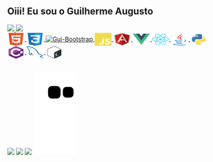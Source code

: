 ## Oiii! Eu sou o Guilherme Augusto

<div>

<a  href="https://github.com/Guilherme-Sbizero">

<img  height="180em"  src="https://github-readme-stats.vercel.app/api?username=Guilherme-Sbizero&show_icons=true&theme=dark&include_all_commits=true&count_private=true"/>

<img  height="180em" src="https://github-readme-stats.vercel.app/api/top-langs/?username=Guilherme-Sbizero&layout=compact&langs_count=16&theme=dark"/>

</div>

<div  style="display: inline_block">

<img align="center"  alt="Gui-HTML"  height="30"  width="40"  src="https://raw.githubusercontent.com/devicons/devicon/master/icons/html5/html5-original.svg">

<img align="center"  alt="Gui-CSS"  height="30"  width="40"  src="https://raw.githubusercontent.com/devicons/devicon/master/icons/css3/css3-original.svg">
  
<img align="center" alt="Gui-Bootstrap" height="30"  width="40"  src="https://v5.getbootstrap.com/docs/5.0/assets/brand/bootstrap-logo-shadow.png">
  
<img align="center"  alt="Gui-Js"  height="30"  width="40"  src="https://raw.githubusercontent.com/devicons/devicon/master/icons/javascript/javascript-plain.svg">
  
<img align="center"  alt="Gui-Angular"  height="30"  width="40"  src="https://raw.githubusercontent.com/devicons/devicon/master/icons/angularjs/angularjs-original.svg">
  
<img align="center"  alt="Gui-Vue"  height="30"  width="40"  src="https://raw.githubusercontent.com/devicons/devicon/master/icons/vuejs/vuejs-original.svg">
  
<img align="center"  alt="Gui-React Js"  height="30"  width="40"  src="https://raw.githubusercontent.com/devicons/devicon/master/icons/react/react-original.svg">

<img align="center"  alt="Gui-Java"  height="30"  width="40"  src="https://raw.githubusercontent.com/devicons/devicon/master/icons/java/java-original.svg">
  
<img align="center"  alt="Gui-Python"  height="30"  width="40"  src="https://raw.githubusercontent.com/devicons/devicon/master/icons/python/python-original.svg">

<img align="center" alt="Rafa-Csharp" height="30" width="40" src="https://raw.githubusercontent.com/devicons/devicon/master/icons/csharp/csharp-original.svg">

<img align="center"  alt="Gui-Myql"  height="30"  width="40"  src="https://raw.githubusercontent.com/devicons/devicon/master/icons/mysql/mysql-original.svg">
 
<img align="center"  alt="Gui-Bash"  height="30"  width="40"  src="https://raw.githubusercontent.com/devicons/devicon/master/icons/bash/bash-original.svg">
</div>
  
##

<div>

<a  href="https://instagram.com/guilherme_sbizero"  target="_blank"><img  src="https://img.shields.io/badge/-Instagram-%23E4405F?style=for-the-badge&logo=instagram&logoColor=white"  target="_blank"></a>
<a  href = "mailto:guilhermesbizero@gmail.com"><img  src="https://img.shields.io/badge/-Gmail-%23333?style=for-the-badge&logo=gmail&logoColor=white"  target="_blank"></a>
<a  href="https://www.linkedin.com/in/guilherme-augusto-sbizero-correa-45875016a"  target="_blank"><img  src="https://img.shields.io/badge/-LinkedIn-%230077B5?style=for-the-badge&logo=linkedin&logoColor=white"  target="_blank"></a>
![Snake animation](https://github.com/rafaballerini/rafaballerini/blob/output/github-contribution-grid-snake.svg)

</div>
